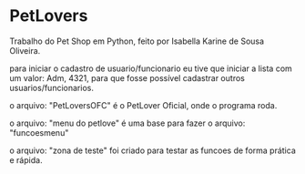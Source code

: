 # PetLovers
Trabalho do Pet Shop em Python, feito por Isabella Karine de Sousa Oliveira.

para iniciar o cadastro de usuario/funcionario eu tive que iniciar a lista com um valor: Adm, 4321, para que fosse possível cadastrar outros usuarios/funcionarios.

o arquivo: "PetLoversOFC" é o PetLover Oficial, onde o programa roda.

o arquivo: "menu do petlove" é uma base para fazer o arquivo: "funcoesmenu"

o arquivo: "zona de teste" foi criado para testar as funcoes de forma prática e rápida.

